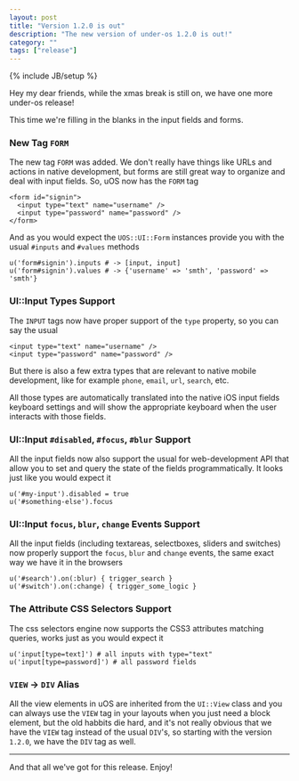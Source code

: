 ```yaml
---
layout: post
title: "Version 1.2.0 is out"
description: "The new version of under-os 1.2.0 is out!"
category: ""
tags: ["release"]
---
```

{% include JB/setup %}

Hey my dear friends, while the xmas break is still on, we have one more
under-os release!

This time we're filling in the blanks in the input fields and forms.

### New Tag `FORM`

The new tag `FORM` was added. We don't really have things like URLs
and actions in native development, but forms are still great way to
organize and deal with input fields. So, uOS now has the `FORM` tag

    <form id="signin">
      <input type="text" name="username" />
      <input type="password" name="password" />
    </form>

And as you would expect the `UOS::UI::Form` instances provide you with
the usual `#inputs` and `#values` methods

    u('form#signin').inputs # -> [input, input]
    u('form#signin').values # -> {'username' => 'smth', 'password' => 'smth'}


### UI::Input Types Support

The `INPUT` tags now have proper support of the `type` property, so you can say
the usual

    <input type="text" name="username" />
    <input type="password" name="password" />

But there is also a few extra types that are relevant to native mobile development,
like for example `phone`, `email`, `url`, `search`, etc.

All those types are automatically translated into the native iOS input fields
keyboard settings and will show the appropriate keyboard when the user interacts
with those fields.

### UI::Input `#disabled`, `#focus`, `#blur` Support

All the input fields now also support the usual for web-development API that
allow you to set and query the state of the fields programmatically.
It looks just like you would expect it

    u('#my-input').disabled = true
    u('#something-else').focus


### UI::Input `focus`, `blur`, `change` Events Support

All the input fields (including textareas, selectboxes, sliders and switches)
now properly support the `focus`, `blur` and `change` events, the same exact
way we have it in the browsers

    u('#search').on(:blur) { trigger_search }
    u('#switch').on(:change) { trigger_some_logic }

### The Attribute CSS Selectors Support

The css selectors engine now supports the CSS3 attributes matching queries,
works just as you would expect it

    u('input[type=text]') # all inputs with type="text"
    u('input[type=password]') # all password fields

### `VIEW` -> `DIV` Alias

All the view elements in uOS are inherited from the `UI::View` class and you
can always use the `VIEW` tag in your layouts when you just need a block element,
but the old habbits die hard, and it's not really obvious that we have the `VIEW`
tag instead of the usual `DIV`'s, so starting with the version `1.2.0`, we have
the `DIV` tag as well.


---

And that all we've got for this release. Enjoy!
